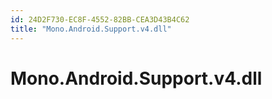 ```yaml
---
id: 24D2F730-EC8F-4552-82BB-CEA3D43B4C62
title: "Mono.Android.Support.v4.dll"
---
```


# Mono.Android.Support.v4.dll
